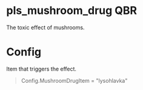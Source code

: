 # pls_mushroom_drug QBR

The toxic effect of mushrooms.

# Config 
Item that triggers the effect.
> Config.MushroomDrugItem = "lysohlavka"

